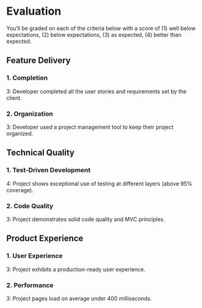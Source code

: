 # Evaluation

You’ll be graded on each of the criteria below with a score of (1) well below expectations, (2) below expectations, (3) as expected, (4) better than expected.

## Feature Delivery

### 1. Completion

3: Developer completed all the user stories and requirements set by the client.

### 2. Organization

3: Developer used a project management tool to keep their project organized.

## Technical Quality

### 1. Test-Driven Development

4: Project shows exceptional use of testing at different layers (above 95% coverage).

### 2. Code Quality

3: Project demonstrates solid code quality and MVC principles.

## Product Experience

### 1. User Experience

3: Project exhibits a production-ready user experience.

### 2. Performance

3: Project pages load on average under 400 milliseconds.
